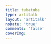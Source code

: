 ```yaml
---
title: tubatuba
type: artitalk
layout: 'artitalk'
noDate: 'true'
comments: 'false'
coverImg: 
---
```


<head>
  <script src="https://libs.baidu.com/jquery/2.0.0/jquery.min.js"></script>
</head>
  <body>
	 <script type="text/javascript" src="https://unpkg.com/artitalk"></script>
		<div id="artitalk_main"></div>
			  		<script>
					new Artitalk({
					appId:  'rjrwUkBe3PSg3IenWp8yViyx-MdYXbMMI',
					appKey: 'QSPYXHORLf4dD58wweg27EEL',
					pageSize: '5',//每页显示说说的数量
					shuoPla: '只有鲸鱼才能tubatuba~',
					avatarPla: 'abaaba',
					motion: 1,
					color1: '',
					color2: '',
					color3: '',
					atEmoji: {
						  baiyan: "https://cdn.jsdelivr.net/gh/Artitalk/Artitalk-emoji/baiyan.png",
						  bishi: "https://cdn.jsdelivr.net/gh/Artitalk/Artitalk-emoji/bishi.png",
						  bizui: "https://cdn.jsdelivr.net/gh/Artitalk/Artitalk-emoji/bizui.png",
						  chan: "https://cdn.jsdelivr.net/gh/Artitalk/Artitalk-emoji/chan.png",
						  daku: "https://cdn.jsdelivr.net/gh/Artitalk/Artitalk-emoji/daku.png",
						  dalao: "https://cdn.jsdelivr.net/gh/Artitalk/Artitalk-emoji/dalao.png",
						  dalian: "https://cdn.jsdelivr.net/gh/Artitalk/Artitalk-emoji/dalian.png",
						  dianzan: "https://cdn.jsdelivr.net/gh/Artitalk/Artitalk-emoji/dianzan.png",
						  doge: "https://cdn.jsdelivr.net/gh/Artitalk/Artitalk-emoji/doge.png",
						  facai: "https://cdn.jsdelivr.net/gh/Artitalk/Artitalk-emoji/facai.png",
						  fadai: "https://cdn.jsdelivr.net/gh/Artitalk/Artitalk-emoji/fadai.png",
						  fanu: "https://cdn.jsdelivr.net/gh/Artitalk/Artitalk-emoji/fanu.png",
					},
				})
			  </script>
			  <div id="artitalk_main"></div>
              <script type="text/javascript" src="https://unpkg.com/artitalk"></script>
 </body>